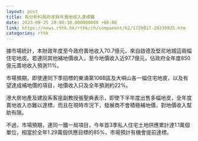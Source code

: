 ```yaml
---
layout: post
title: 有分析料政府本財年賣地收入達標難
date: 2023-09-25 20:00:38.000000000 +08:00
link: https://news.rthk.hk/rthk/ch/component/k2/1720017-20230925.htm
categories: rthk
---
```


據市場統計，本財政年度至今政府賣地收入70.7億元，來自啟德及堅尼地城這兩幅住宅地皮。若連同其他補地價收入，至今地價收入近97.7億元，佔政府全年度850億元賣地收入預測11%。

市場預期，即使連同下季招標的東涌第106B區及大嶼山各一幅住宅地皮，以及有望達成補地價的項目，地價收入只及全年預測約22%。

港大房地產及建設系客座副教授張聖典表示，即使下半年度出售多幅地皮，全年度賣地收入亦難以達標，而且在現時市況下，發展商不會積極補地價，對地價收入幫助有限。

不過，市場預期，連同一鐵一局項目，今年首3季私人住宅土地供應累計達1.1萬個單位，相當於全年1.29萬個供應目標的85%，市場預計有機會提前達標。
